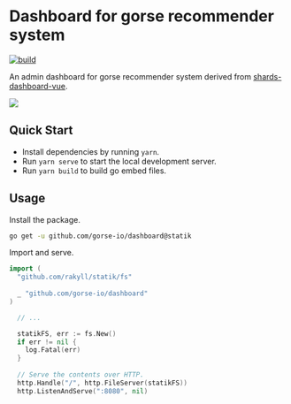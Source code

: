 # Dashboard for gorse recommender system

[![build](https://github.com/gorse-io/dashboard/actions/workflows/build.yml/badge.svg?branch=master)](https://github.com/gorse-io/dashboard/actions/workflows/build.yml)

An admin dashboard for gorse recommender system derived from [shards-dashboard-vue](https://github.com/DesignRevision/shards-dashboard-vue).

![](https://raw.githubusercontent.com/gorse-io/dashboard/master/assets/preview.png)

## Quick Start

- Install dependencies by running `yarn`.
- Run `yarn serve` to start the local development server.
- Run `yarn build` to build go embed files.

## Usage

Install the package.

```bash
go get -u github.com/gorse-io/dashboard@statik
```

Import and serve.

```go
import (
  "github.com/rakyll/statik/fs"
  
  _ "github.com/gorse-io/dashboard"
)

  // ...

  statikFS, err := fs.New()
  if err != nil {
    log.Fatal(err)
  }
  
  // Serve the contents over HTTP.
  http.Handle("/", http.FileServer(statikFS))
  http.ListenAndServe(":8080", nil)
```
